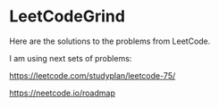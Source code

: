 # LeetCodeGrind

Here are the solutions to the problems from LeetCode.

I am using next sets of problems:

https://leetcode.com/studyplan/leetcode-75/

https://neetcode.io/roadmap
